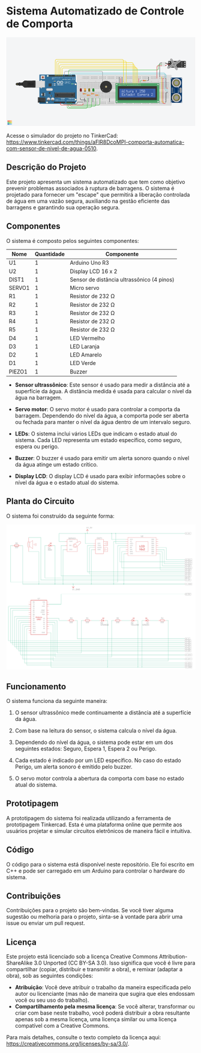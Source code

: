 # Sistema Automatizado de Controle de Comporta

![alt text](<Circuito.png>)

Acesse o simulador do projeto no TinkerCad:
https://www.tinkercad.com/things/aFlR8DcoMPI-comporta-automatica-com-sensor-de-nivel-de-agua-0510.

## Descrição do Projeto

Este projeto apresenta um sistema automatizado que tem como objetivo prevenir problemas associados à ruptura de barragens. O sistema é projetado para fornecer um "escape" que permitirá a liberação controlada de água em uma vazão segura, auxiliando na gestão eficiente das barragens e garantindo sua operação segura.

## Componentes

O sistema é composto pelos seguintes componentes:

| Nome   | Quantidade | Componente                                 |
|--------|------------|--------------------------------------------|
| U1     | 1          | Arduino Uno R3                             |
| U2     | 1          | Display LCD 16 x 2                         |
| DIST1  | 1          | Sensor de distância ultrassônico (4 pinos) |
| SERVO1 | 1          | Micro servo                                |
| R1     | 1          | Resistor de 232 Ω                          |
| R2     | 1          | Resistor de 232 Ω                          |
| R3     | 1          | Resistor de 232 Ω                          |
| R4     | 1          | Resistor de 232 Ω                          |
| R5     | 1          | Resistor de 232 Ω                          |
| D4     | 1          | LED Vermelho                               |
| D3     | 1          | LED Laranja                                |
| D2     | 1          | LED Amarelo                                |
| D1     | 1          | LED Verde                                  |
| PIEZO1 | 1          | Buzzer                                     |

- **Sensor ultrassônico**: Este sensor é usado para medir a distância até a superfície da água. A distância medida é usada para calcular o nível da água na barragem.

- **Servo motor**: O servo motor é usado para controlar a comporta da barragem. Dependendo do nível da água, a comporta pode ser aberta ou fechada para manter o nível da água dentro de um intervalo seguro.

- **LEDs**: O sistema inclui vários LEDs que indicam o estado atual do sistema. Cada LED representa um estado específico, como seguro, espera ou perigo.

- **Buzzer**: O buzzer é usado para emitir um alerta sonoro quando o nível da água atinge um estado crítico.

- **Display LCD**: O display LCD é usado para exibir informações sobre o nível da água e o estado atual do sistema.

## Planta do Circuito

O sistema foi construído da seguinte forma: 

![alt text](<Planta.png>)
  
## Funcionamento

O sistema funciona da seguinte maneira:

1. O sensor ultrassônico mede continuamente a distância até a superfície da água.

2. Com base na leitura do sensor, o sistema calcula o nível da água.

3. Dependendo do nível da água, o sistema pode estar em um dos seguintes estados: Seguro, Espera 1, Espera 2 ou Perigo.

4. Cada estado é indicado por um LED específico. No caso do estado Perigo, um alerta sonoro é emitido pelo buzzer.

5. O servo motor controla a abertura da comporta com base no estado atual do sistema.

## Prototipagem

A prototipagem do sistema foi realizada utilizando a ferramenta de prototipagem Tinkercad. Esta é uma plataforma online que permite aos usuários projetar e simular circuitos eletrônicos de maneira fácil e intuitiva.

## Código

O código para o sistema está disponível neste repositório. Ele foi escrito em C++ e pode ser carregado em um Arduino para controlar o hardware do sistema.

## Contribuições

Contribuições para o projeto são bem-vindas. Se você tiver alguma sugestão ou melhoria para o projeto, sinta-se à vontade para abrir uma issue ou enviar um pull request.

## Licença

Este projeto está licenciado sob a licença Creative Commons Attribution-ShareAlike 3.0 Unported (CC BY-SA 3.0). Isso significa que você é livre para compartilhar (copiar, distribuir e transmitir a obra), e remixar (adaptar a obra), sob as seguintes condições:

- **Atribuição**: Você deve atribuir o trabalho da maneira especificada pelo autor ou licenciante (mas não de maneira que sugira que eles endossam você ou seu uso do trabalho).
- **Compartilhamento pela mesma licença**: Se você alterar, transformar ou criar com base neste trabalho, você poderá distribuir a obra resultante apenas sob a mesma licença, uma licença similar ou uma licença compatível com a Creative Commons.

Para mais detalhes, consulte o texto completo da licença aqui: https://creativecommons.org/licenses/by-sa/3.0/.
